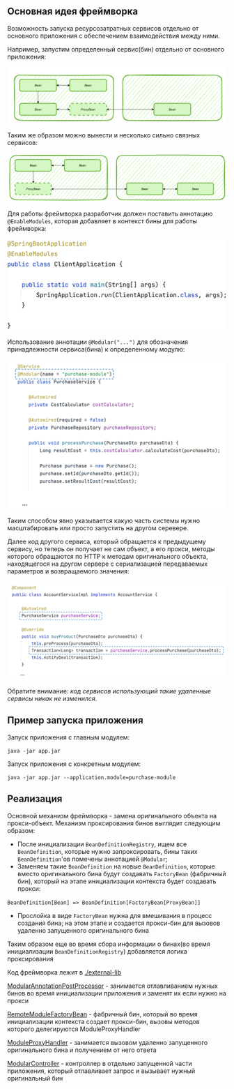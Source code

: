 ## Основная идея фреймворка

Возможность запуска ресурсозатратных сервисов отдельно от основного приложения с обеспечением взаимодействия между ними.

Например, запустим определенный сервис(бин) отдельно от основного приложения:

![1.png](.img%2F1.png)

Таким же образом можно вынести и несколько сильно связных сервисов:

![2.png](.img%2F2.png)

Для работы фреймворка разработчик должен поставить аннотацию `@EnableModules`, которая добавляет в контекст бины для работы фреймворка:

![3.png](.img%2F3.png)

Использование аннотации `@Modular("...")` для обозначения принадлежности сервиса(бина) к определенному модулю:

![4.png](.img%2F4.png)

Таким способом явно указывается какую часть системы нужно масштабировать или просто запустить на другом серевере.

Далее код другого сервиса, который обращается к предыдущему сервису, но теперь он получает не сам объект, а его прокси, методы которого обращаются по HTTP к методам оригинального объекта, находящегося на другом сервере с сериализацией передаваемых параметров и возвращаемого значения:

![5.png](.img%2F5.png)

Обратите внимание: _код сервисов использующий такие удаленные сервисы никак не изменился_.

## Пример запуска приложения

Запуск приложения с главным модулем:

```shell
java -jar app.jar
```

Запуск приложения с конкретным модулем:

```shell
java -jar app.jar --application.module=purchase-module
```


## Реализация

Основной механизм фреймворка - замена оригинального объекта на прокси-объект. Механизм проксирования бинов выглядит следующим образом:
- После инициализации `BeanDefinitionRegistry`, ищем все `BeanDefinition`, которые нужно запроксировать, бины таких `BeanDefinition`'ов помечены аннотацией `@Modular`;
- Заменяем такие `BeanDefinition` на новые `BeanDefinition`, которые вместо оригинального бина будут создавать `FactoryBean` (фабричный бин), который на этапе инициализации контекста будет создавать прокси:

`BeanDefinition[Bean] => BeanDefinition[FactoryBean[ProxyBean]]`

-  Прослойка в виде `FactoryBean` нужна для вмешивания в процесс создания бина; на этом этапе и создается прокси-бин для вызовов удаленно запущенного оригинального бина

Таким образом еще во время сбора информации о бинах(во время инициализации `BeanDefinitionRegistry`) добавляется логика проксирования

Код фреймворка лежит в [./external-lib](./external-lib)

[ModularAnnotationPostProcessor](./external-lib/src/main/java/ru/itis/lib/ModularAnnotationPostProcessor.java) - занимается отлавливанием нужных бинов во время инициализации приложения и заменят их если нужно на прокси

[RemoteModuleFactoryBean](./external-lib/src/main/java/ru/itis/lib/RemoteModuleFactoryBean.java) - фабричный бин, который во время инициализации контекста создает прокси-бин, вызовы методов которого делегируются ModuleProxyHandler

[ModuleProxyHandler](./external-lib/src/main/java/ru/itis/lib/ModuleProxyHandler.java) - занимается вызовом удаленно запущенного оригинального бина и получением от него ответа

[ModularController](./external-lib/src/main/java/ru/itis/lib/ModularController.java) - контроллер в отдельно запущенной части приложения, который отлавливает запрос и вызывает нужный оригинальный бин



